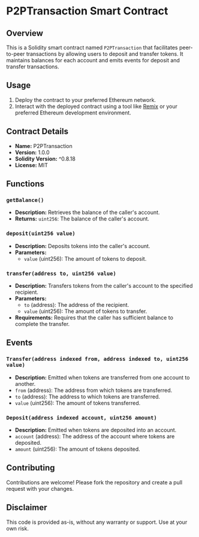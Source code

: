 
# P2PTransaction Smart Contract

## Overview

This is a Solidity smart contract named `P2PTransaction` that facilitates peer-to-peer transactions by allowing users to deposit and transfer tokens. It maintains balances for each account and emits events for deposit and transfer transactions.

## Usage

1. Deploy the contract to your preferred Ethereum network.
2. Interact with the deployed contract using a tool like [Remix](https://remix.ethereum.org/) or your preferred Ethereum development environment.

## Contract Details

- **Name:** P2PTransaction
- **Version:** 1.0.0
- **Solidity Version:** ^0.8.18
- **License:** MIT

## Functions

### `getBalance()`

- **Description:** Retrieves the balance of the caller's account.
- **Returns:** `uint256`: The balance of the caller's account.

### `deposit(uint256 value)`

- **Description:** Deposits tokens into the caller's account.
- **Parameters:**
  - `value` (uint256): The amount of tokens to deposit.

### `transfer(address to, uint256 value)`

- **Description:** Transfers tokens from the caller's account to the specified recipient.
- **Parameters:**
  - `to` (address): The address of the recipient.
  - `value` (uint256): The amount of tokens to transfer.
- **Requirements:** Requires that the caller has sufficient balance to complete the transfer.

## Events

### `Transfer(address indexed from, address indexed to, uint256 value)`

- **Description:** Emitted when tokens are transferred from one account to another.
- `from` (address): The address from which tokens are transferred.
- `to` (address): The address to which tokens are transferred.
- `value` (uint256): The amount of tokens transferred.

### `Deposit(address indexed account, uint256 amount)`

- **Description:** Emitted when tokens are deposited into an account.
- `account` (address): The address of the account where tokens are deposited.
- `amount` (uint256): The amount of tokens deposited.

## Contributing

Contributions are welcome! Please fork the repository and create a pull request with your changes.


## Disclaimer

This code is provided as-is, without any warranty or support. Use at your own risk.

